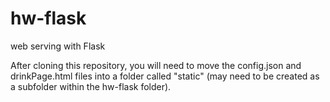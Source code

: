 # hw-flask
web serving with Flask

After cloning this repository, you will need to move the config.json and drinkPage.html files into a folder called "static" (may need to be created as a subfolder within the hw-flask folder).
